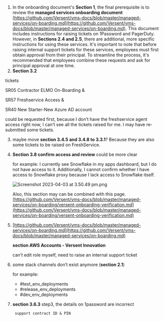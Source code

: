 1. In the onboarding document's **Section 1**, the final prerequisite is to review the **managed services onboarding document** [https://github.com/Versent/vms-docs/blob/master/managed-services/on-boarding.md](https://github.com/Versent/vms-docs/blob/master/managed-services/on-boarding.md). This document includes instructions for raising tickets on 1Password and PagerDuty. However, in **Sections 2.4 and 2.5**, there are additional, more specific instructions for using these services. It's important to note that before raising internal support tickets for these services, employees must first obtain approval from their principal. To streamline the process, it's recommended that employees combine these requests and ask for principal approval at one time.
2. **Section 3.2**

tickets

SR05 Contractor ELMO On-Boarding & 

SR57 Freshservice Access &

SR40 New Starter-New Azure AD account  

could be requested first, because I don’t have the freshservice agent access right now, I can’t see all the tickets raised for me. I may have re-submitted some tickets. 

3. maybe move **section 3.4.5 and 3.4.8 to 3.3.1**? Because they are also some tickets to be raised on FreshService.
4. **Section 3.8 confirm access and review** could  be more clear
    
    for example: I currently see Snowflake in my apps dashboard, but I do not have access to it. Additionally, I cannot confirm whether I have access to Snowflake proxy because I lack access to Snowflake itself.
    
    ![Screenshot 2023-04-03 at 3.50.49 pm.png](https://s3-us-west-2.amazonaws.com/secure.notion-static.com/8e616d3f-ece5-4a00-9578-3c3e944ef28f/Screenshot_2023-04-03_at_3.50.49_pm.png)
    
    Also, this section may can be combined with this page. [https://github.com/Versent/vms-docs/blob/master/managed-services/on-boarding/versent-onboarding-verification.md](https://github.com/Versent/vms-docs/blob/master/managed-services/on-boarding/versent-onboarding-verification.md)
    
5. [https://github.com/Versent/vms-docs/blob/master/managed-services/on-boarding.md](https://github.com/Versent/vms-docs/blob/master/managed-services/on-boarding.md)
    
    **section AWS Accounts - Versent Innovation**
    
    can’t edit role myself, need to raise an internal support ticket
    
6. some stack channels don’t exist anymore (**section 2.1**)
    
    for example: 
    
    - #test_env_deployments
    - #release_env_deployments
    - #dev_env_deployments
7. **section 3.6.3** step3, the details on 1password are incorrect
        
        support contract ID & PIN